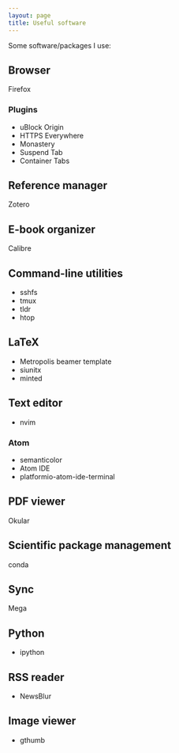 ```yaml
---
layout: page
title: Useful software
---
```


Some software/packages I use:

## Browser

Firefox

### Plugins
* uBlock Origin
* HTTPS Everywhere
* Monastery
* Suspend Tab
* Container Tabs

## Reference manager

Zotero

## E-book organizer

Calibre

## Command-line utilities

* sshfs
* tmux
* tldr
* htop

## LaTeX

* Metropolis beamer template
* siunitx
* minted

## Text editor

* nvim

### Atom
* semanticolor
* Atom IDE
* platformio-atom-ide-terminal

## PDF viewer

Okular

## Scientific package management

conda

## Sync

Mega

## Python

* ipython

## RSS reader

* NewsBlur

## Image viewer

* gthumb
